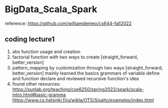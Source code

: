 # BigData_Scala_Spark
reference:
https://github.com/williamdemeo/cs644-fall2022  

## coding lecture1
1. abs function usage and creation
2. factorial function with two ways to create [straight_forward, better_version]
3. pattern_mapping by customization through two ways [straight_forward, better_version]
mainly learned the basics grammars of variable define and function declare
and reviewed recursive function's idea
4. found other resources:
   https://sunlab.org/teaching/cse6250/spring2022/spark/scala-intro.html#basic-gramma  
   https://www.cs.helsinki.fi/u/wikla/OTS/Sisalto/examples/index.html  
   
